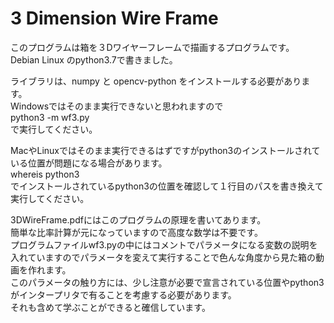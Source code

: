 # 3 Dimension Wire Frame
このプログラムは箱を３Dワイヤーフレームで描画するプログラムです。  
Debian Linux のpython3.7で書きました。  
  
ライブラリは、numpy と opencv-python をインストールする必要があります。  
Windowsではそのまま実行できないと思われますので  
python3 -m wf3.py  
で実行してください。

MacやLinuxではそのまま実行できるはずですがpython3のインストールされている位置が問題になる場合があります。  
whereis python3  
でインストールされているpython3の位置を確認して１行目のパスを書き換えて実行してください。  
  
3DWireFrame.pdfにはこのプログラムの原理を書いてあります。  
簡単な比率計算が元になっていますので高度な数学は不要です。  
プログラムファイルwf3.pyの中にはコメントでパラメータになる変数の説明を入れていますのでパラメータを変えて実行することで色んな角度から見た箱の動画を作れます。  
このパラメータの触り方には、少し注意が必要で宣言されている位置やpython3がインタープリタで有ることを考慮する必要があります。  
それも含めて学ぶことができると確信しています。  
